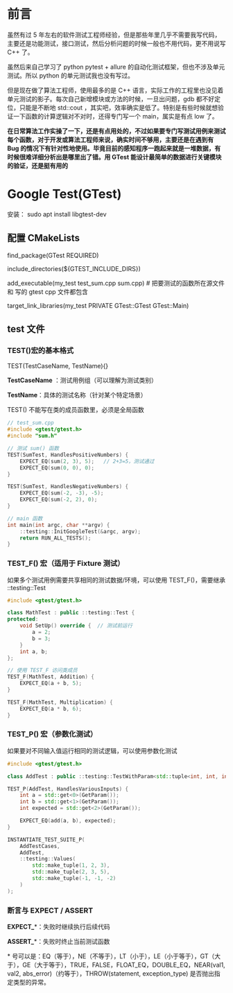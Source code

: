 # 前言

虽然有过 5 年左右的软件测试工程师经验，但是那些年里几乎不需要我写代码，主要还是功能测试，接口测试，然后分析问题的时候一般也不用代码，更不用说写 C++ 了。  

虽然后来自己学习了 python pytest + allure 的自动化测试框架，但也不涉及单元测试。所以 python 的单元测试我也没有写过。  

但是现在做了算法工程师，使用最多的是 C++ 语言，实际工作的工程里也没见着单元测试的影子。每次自己新增模块或方法的时候，一旦出问题，gdb 都不好定位，只能是不断地 std::cout ，其实吧，效率确实是低了。特别是有些时候就想验证一下函数的计算逻辑对不对时，还得专门写一个 main，属实是有点 low 了。  

**在日常算法工作实操了一下，还是有点用处的，不过如果要专门写测试用例来测试每个函数，对于开发或算法工程师来说，确实时间不够用，主要还是在遇到有 Bug 的情况下有针对性地使用。毕竟目前的感知程序一跑起来就是一堆数据，有时候很难详细分析出是哪里出了错。用 GTest 能设计最简单的数据进行关键模块的验证，还是挺有用的**

# Google Test(GTest)

安装： sudo apt install libgtest-dev  

## 配置 CMakeLists

find_package(GTest REQUIRED)  

include_directories(${GTEST_INCLUDE_DIRS})

add_executable(my_test test_sum.cpp sum.cpp)  # 把要测试的函数所在源文件和 写的 gtest cpp 文件都包含  

target_link_libraries(my_test PRIVATE GTest::GTest GTest::Main)

## test 文件

### TEST()宏的基本格式

TEST(TestCaseName, TestName){}  

**TestCaseName** ：测试用例组（可以理解为测试类别）

**TestName**：具体的测试名称（针对某个特定场景）

TEST() 不能写在类的成员函数里，必须是全局函数

```cpp
// test_sum.cpp
#include <gtest/gtest.h>
#include "sum.h"

// 测试 sum() 函数
TEST(SumTest, HandlesPositiveNumbers) {
    EXPECT_EQ(sum(2, 3), 5);   // 2+3=5，测试通过
    EXPECT_EQ(sum(0, 0), 0);
}

TEST(SumTest, HandlesNegativeNumbers) {
    EXPECT_EQ(sum(-2, -3), -5);
    EXPECT_EQ(sum(-2, 2), 0);
}

// main 函数
int main(int argc, char **argv) {
    ::testing::InitGoogleTest(&argc, argv);
    return RUN_ALL_TESTS();
}

```

### TEST_F() 宏（适用于 Fixture 测试）

如果多个测试用例需要共享相同的测试数据/环境，可以使用 TEST_F()，需要继承 ::testing::Test  

```cpp
#include <gtest/gtest.h>

class MathTest : public ::testing::Test {
protected:
    void SetUp() override {  // 测试前运行
        a = 2;
        b = 3;
    }
    int a, b;
};

// 使用 TEST_F 访问类成员
TEST_F(MathTest, Addition) {
    EXPECT_EQ(a + b, 5);
}

TEST_F(MathTest, Multiplication) {
    EXPECT_EQ(a * b, 6);
}

```

### TEST_P() 宏（参数化测试）

如果要对不同输入值运行相同的测试逻辑，可以使用参数化测试   

```cpp
#include <gtest/gtest.h>

class AddTest : public ::testing::TestWithParam<std::tuple<int, int, int>> {};

TEST_P(AddTest, HandlesVariousInputs) {
    int a = std::get<0>(GetParam());
    int b = std::get<1>(GetParam());
    int expected = std::get<2>(GetParam());

    EXPECT_EQ(add(a, b), expected);
}

INSTANTIATE_TEST_SUITE_P(
    AddTestCases,
    AddTest,
    ::testing::Values(
        std::make_tuple(1, 2, 3),
        std::make_tuple(2, 3, 5),
        std::make_tuple(-1, -1, -2)
    )
);

```

### 断言与 EXPECT / ASSERT

**EXPECT_***：失败时继续执行后续代码  

**ASSERT_***：失败时终止当前测试函数  

\* 号可以是：EQ（等于），NE（不等于），LT（小于），LE（小于等于），GT（大于），GE（大于等于），TRUE，FALSE，FLOAT_EQ，DOUBLE_EQ，NEAR(val1, val2, abs_error)（约等于），THROW(statement, exception_type) 是否抛出指定类型的异常。